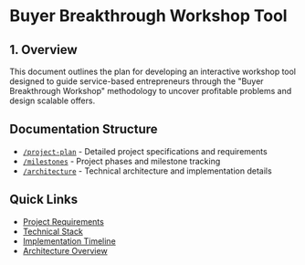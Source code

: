 # Buyer Breakthrough Workshop Tool

## 1. Overview
This document outlines the plan for developing an interactive workshop tool designed to guide service-based entrepreneurs through the "Buyer Breakthrough Workshop" methodology to uncover profitable problems and design scalable offers.

## Documentation Structure

- [`/project-plan`](./project-plan/) - Detailed project specifications and requirements
- [`/milestones`](./milestones/) - Project phases and milestone tracking
- [`/architecture`](./architecture/) - Technical architecture and implementation details

## Quick Links

- [Project Requirements](./project-plan/requirements.md)
- [Technical Stack](./project-plan/tech-stack.md)
- [Implementation Timeline](./milestones/timeline.md)
- [Architecture Overview](./architecture/overview.md) 